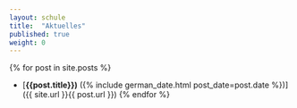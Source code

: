 ```yaml
---
layout: schule
title:  "Aktuelles"
published: true
weight: 0
---
```


{% for post in site.posts %}
- [<b>{{post.title}})</b> ({% include german_date.html post_date=post.date %})]({{ site.url }}{{ post.url }})
{% endfor %}
